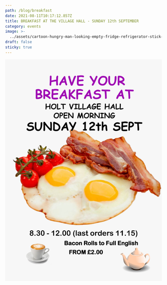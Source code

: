 ```yaml
---
path: /blog/breakfast
date: 2021-08-11T10:17:12.857Z
title: BREAKFAST AT THE VILLAGE HALL - SUNDAY 12th SEPTEMBER
category: events
image: >-
  ../assets/cartoon-hungry-man-looking-empty-fridge-refrigerator-stick-drawing-conceptual-illustration-135604381.jpg
draft: false
sticky: true
---
```

![](../assets/breakfast-poster.png)